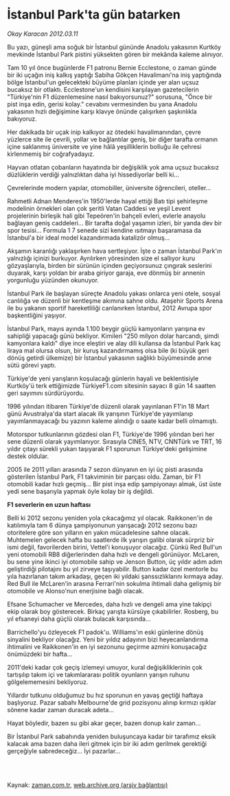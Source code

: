 # İstanbul Park'ta gün batarken

*Okay Karacan 2012.03.11*

<td class="columnist-detail">
<p>Bu yazı, güneşli ama soğuk bir İstanbul gününde Anadolu yakasının Kurtköy mevkinde İstanbul Park pistini yüksekten gören bir mekânda kaleme alınıyor.</p>
<p>
<div id="haberMetinDiv">
<p>Tam 10 yıl önce bugünlerde F1 patronu Bernie Ecclestone, o zaman günde bir iki uçağın iniş kalkış yaptığı Sabiha Gökçen Havalimanı'na iniş yaptığında bölge İstanbul'un gelecekteki büyüme planları içinde yer alan uçsuz bucaksız bir otlaktı. Ecclestone'un kendisini karşılayan gazetecilerin "Türkiye'nin F1 düzenlemesine nasıl bakıyorsunuz?" sorusuna, "Önce bir pist inşa edin, gerisi kolay." cevabını vermesinden bu yana Anadolu yakasının hızlı değişimine karşı klavye önünde çalışırken şaşkınlıkla bakıyoruz.
<p>Her dakikada bir uçak inip kalkıyor az ötedeki havalimanından, çevre yüzlerce site ile çevrili, yollar ve bağlantılar geniş, bir diğer tarafta ormanın içine saklanmış üniversite ve yine hâlâ yeşilliklerin bolluğu ile çehresi kirlenmemiş bir coğrafyadayız.
<p>Hayvan otlatan çobanların hayatında bir değişiklik yok ama uçsuz bucaksız düzlüklerin verdiği yalnızlıktan daha iyi hissediyorlar belli ki...
<p>Çevrelerinde modern yapılar, otomobiller, üniversite öğrencileri, oteller...
<p>Rahmetli Adnan Menderes'in 1950'lerde hayal ettiği Batı tipi şehirleşme modelinin örnekleri olan çok şeritli Vatan Caddesi ve yeşil Levent projelerinin birleşik hali gibi Tepeören'in bahçeli evleri, evlerle anayolu bağlayan geniş caddeleri... Bir tarafta doğal yaşamın izleri, bir yanda dev bir spor tesisi... Formula 1 7 senede sizi kendine ısıtmayı başaramasa da İstanbul'a bir ideal model kazandırmada katalizör olmuş...
<p>Akşamın karanlığı yaklaşırken hava sertleşiyor. İşte o zaman İstanbul Park'ın yalnızlığı içinizi burkuyor. Ayrılırken yöresinden size el sallıyor kuru gözyaşlarıyla, birden bir sürünün içinden geçiyorsunuz çıngırak seslerini duyarak, karşı yoldan bir araba giriyor garaja, eve dönmüş bir annenin yorgunluğu yüzünden okunuyor.
<p>İstanbul Park ile başlayan süreçte Anadolu yakası onlarca yeni otele, sosyal canlılığa ve düzenli bir kentleşme akımına sahne oldu. Ataşehir Sports Arena ile bu yakanın sportif hareketliliği canlanırken İstanbul, 2012 Avrupa spor başkentliğini yaşıyor.
<p>İstanbul Park, mayıs ayında 1.100 beygir güçlü kamyonların yarışına ev sahipliği yapacağı günü bekliyor. Kimileri "250 milyon dolar harcandı, şimdi kamyonlara kaldı" diye ince eleştiri ve alay dili kullansa da İstanbul Park kaç liraya mal olursa olsun, bir kuruş kazandırmamış olsa bile (ki büyük geri dönüş getirdi ülkemize) bir İstanbul yakasının sağlıklı büyümesinde anne sütü görevi yaptı.
<p>Türkiye'de yeni yarışların koşulacağı günlerin hayali ve beklentisiyle Kurtköy'ü terk ettiğimizde TürkiyeF1.com sitesinin sayacı 8 gün 14 saatten geri sayımını sürdürüyordu.
<p>1996 yılından itibaren Türkiye'de düzenli olarak yayınlanan F1'in 18 Mart günü Avustralya'da start alacak ilk yarışının Türkiye'de yayımlanıp yayımlanmayacağı bu yazının kaleme alındığı o saate kadar belli olmamıştı.
<p>Motorspor tutkunlarının gözdesi olan F1, Türkiye'de 1996 yılından beri her sene düzenli olarak yayımlanıyor. Sırasıyla CINE5, NTV, CNNTürk ve TRT, 16 yıldır çıtayı sürekli yukarı taşıyarak F1 sporunun Türkiye'deki gelişimine destek oldular.
<p>2005 ile 2011 yılları arasında 7 sezon dünyanın en iyi üç pisti arasında gösterilen İstanbul Park, F1 takviminin bir parçası oldu. Zaman, bir F1 otomobili kadar hızlı geçmiş... Bir pist inşa edip şampiyonayı almak, üst üste yedi sene başarıyla yapmak öyle kolay bir iş değildi.
<p><b>F1 severlerin en uzun haftası</b>
<p> Belli ki 2012 sezonu yeniden yola çıkacağımız yıl olacak. Raikkonen'in de katılımıyla tam 6 dünya şampiyonunun yarışacağı 2012 sezonu bazı otoritelere göre son yılların en yakın mücadelesine sahne olacak. Muhtemelen gelecek hafta bu saatlerde ilk yarışın galibi olarak sürpriz bir ismi değil, favorilerden birini, Vettel'i konuşuyor olacağız. Çünkü Red Bull'un yeni otomobili RB8 diğerlerinden daha hızlı ve dengeli görünüyor. McLaren, bu sene yine ikinci iyi otomobile sahip ve Jenson Button, üç yıldır adım adım geliştirdiği pilotajını bu yıl zirveye taşıyabilir. Button kadar özel mentorle bu yıla hazırlanan takım arkadaşı, geçen iki yıldaki şanssızlıklarını kırmaya aday. Red Bull ile McLaren'in arasına Ferrari'nin sokulma ihtimali daha gelişmiş bir otomobile ve Alonso'nun enerjisine bağlı olacak.
<p>Efsane Schumacher ve Mercedes, daha hızlı ve dengeli ama yine takipçi ekip olarak boy gösterecek. Birkaç yarışta kürsüye çıkabilirler. Rosberg, bu yıl efsaneyi daha güçlü olarak bulacak karşısında...
<p>Barrichello'yu özleyecek F1 padok'u. Williams'ın eski günlerine dönüş sinyalini bekliyor olacağız. Yeni bir yıldız adayının bizi heyecanlandırma ihtimalini ve Raikkonen'in en iyi sezonunu geçirme azmini konuşacağız önümüzdeki bir hafta...
<p>2011'deki kadar çok geçiş izlemeyi umuyor, kural değişikliklerinin çok tartışılıp takım içi ve takımlararası politik oyunların yarışın ruhunu gölgelememesini bekliyoruz.
<p>Yıllardır tutkunu olduğumuz bu hız sporunun en yavaş geçtiği haftaya başlıyoruz. Pazar sabahı Melbourne'de grid pozisyonu alınıp kırmızı ışıklar sönene kadar zaman duracak adeta...
<p>Hayat böyledir, bazen su gibi akar geçer, bazen donup kalır zaman...
<p>Bir İstanbul Park sabahında yeniden buluşuncaya kadar bir tarafımız eksik kalacak ama bazen daha ileri gitmek için bir iki adım gerilmek gerektiği gerçeğiyle sabredeceğiz... İyi pazarlar...</p></p></p></p></p></p></p></p></p></p></p></p></p></p></p></p></p></p></p></p></div>
</p>


<p><br>
		 </br></p></td>

Kaynak: [zaman.com.tr](http://zaman.com.tr/yazar.do?yazino=1257097), [web.archive.org (arşiv bağlantısı)](http://web.archive.org/web/20120314171811/http://zaman.com.tr:80/yazar.do?yazino=1257097)
